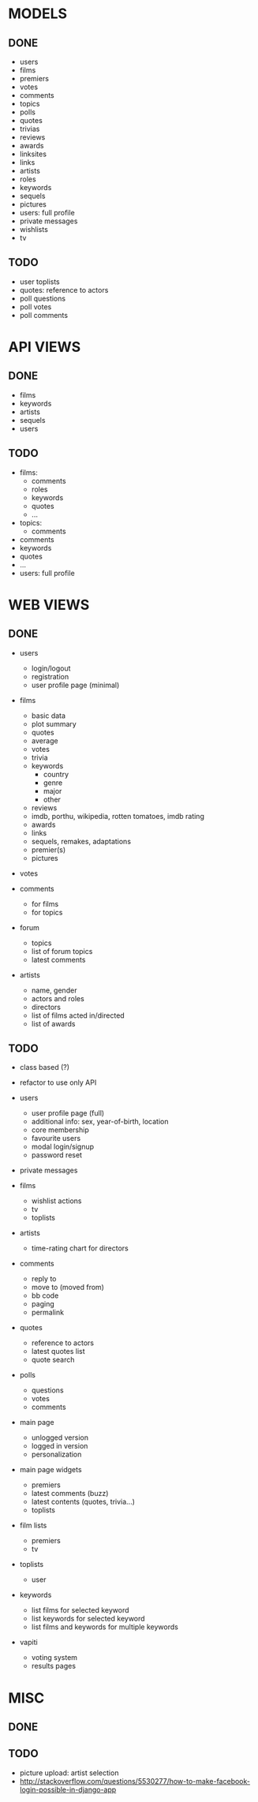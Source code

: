 # MODELS

## DONE

- users
- films
- premiers
- votes
- comments
- topics
- polls
- quotes
- trivias
- reviews
- awards
- linksites
- links
- artists
- roles
- keywords
- sequels
- pictures
- users: full profile
- private messages
- wishlists
- tv


## TODO

- user toplists
- quotes: reference to actors
- poll questions
- poll votes
- poll comments



# API VIEWS

## DONE

- films
- keywords
- artists
- sequels
- users


## TODO

- films:
    - comments
    - roles
    - keywords
    - quotes
    - ...
- topics:
    - comments
- comments
- keywords
- quotes
- ...
- users: full profile


# WEB VIEWS

## DONE

- users
    - login/logout
    - registration
    - user profile page (minimal)

- films
    - basic data
    - plot summary
    - quotes
    - average
    - votes
    - trivia
    - keywords
        - country
        - genre
        - major
        - other
    - reviews
    - imdb, porthu, wikipedia, rotten tomatoes, imdb rating
    - awards
    - links
    - sequels, remakes, adaptations
    - premier(s)
    - pictures

- votes

- comments
    - for films
    - for topics

- forum
    - topics
    - list of forum topics
    - latest comments

- artists
    - name, gender
    - actors and roles
    - directors
    - list of films acted in/directed
    - list of awards


## TODO

- class based (?)
- refactor to use only API

- users
    - user profile page (full)
    - additional info: sex, year-of-birth, location
    - core membership
    - favourite users
    - modal login/signup
    - password reset

- private messages

- films
    - wishlist actions
    - tv
    - toplists

- artists
    - time-rating chart for directors

- comments
    - reply to
    - move to (moved from)
    - bb code
    - paging
    - permalink

- quotes
    - reference to actors
    - latest quotes list
    - quote search

- polls
    - questions
    - votes
    - comments

- main page
    - unlogged version
    - logged in version
    - personalization

- main page widgets
    - premiers
    - latest comments (buzz)
    - latest contents (quotes, trivia...)
    - toplists

- film lists
    - premiers
    - tv

- toplists
    - user

- keywords
    - list films for selected keyword
    - list keywords for selected keyword
    - list films and keywords for multiple keywords

- vapiti
    - voting system
    - results pages



# MISC

## DONE

## TODO

- picture upload: artist selection
- http://stackoverflow.com/questions/5530277/how-to-make-facebook-login-possible-in-django-app
